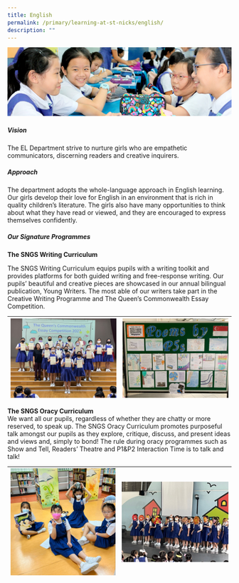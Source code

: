 ```yaml
---
title: English
permalink: /primary/learning-at-st-nicks/english/
description: ""
---
```

![](/images/01%20Banner%20Photos/learning-at-stnicks.jpg)

##### **Vision**

The EL Department strive to nurture girls who are empathetic communicators, discerning readers and creative inquirers.

##### **Approach**
The department adopts the whole-language approach in English learning. Our girls develop their love for English in an environment that is rich in quality children&rsquo;s literature. The girls also have many opportunities to think about what they have read or viewed, and they are encouraged to express themselves confidently.

##### **Our Signature Programmes**

**The SNGS Writing Curriculum**

The SNGS Writing Curriculum equips pupils with a writing toolkit and provides platforms for both guided writing and free-response writing. Our pupils’ beautiful and creative pieces are showcased in our annual bilingual publication, Young Writers. The most able of our writers take part in the Creative Writing Programme and The Queen’s Commonwealth Essay Competition.



| ![](/images/02%20Learning%20@%20St%20Nicks/01%20English/01%20Prize%20Winners%20of%20The%20Queen_s%20Commonwealth%20Essay%20Competition.jpg) | ![](/images/02%20Learning%20@%20St%20Nicks/01%20English/02%20Showcase%20of%20Poems.jpeg) |
| -------- | -------- |



**The SNGS Oracy Curriculum**<br>
We want all our pupils, regardless of whether they are chatty or more reserved, to speak up. The SNGS Oracy Curriculum promotes purposeful talk amongst our pupils as they explore, critique, discuss, and present ideas and views and, simply to bond! The rule during oracy programmes such as Show and Tell, Readers’ Theatre and P1&P2 Interaction Time is to talk and talk!



| ![](/images/02%20Learning%20@%20St%20Nicks/01%20English/03%20P1_P2%20Interaction%20Time.jpg) | ![](/images/02%20Learning%20@%20St%20Nicks/01%20English/04%20Lower%20Primary%20Poetry%20Recitation.jpg) |
| -------- | -------- |